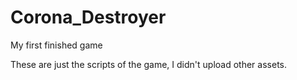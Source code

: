# Corona_Destroyer
My first finished game

These are just the scripts of the game, I didn't upload other assets.
